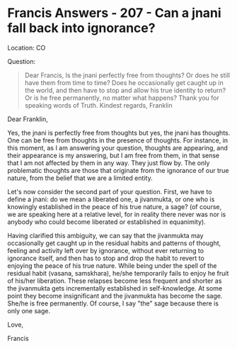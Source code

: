 # Francis Answers - 207 - Can a jnani fall back into ignorance?

Location: CO

Question:

>Dear Francis, Is the jnani perfectly free from thoughts? Or does he still have them from time to time? Does he occasionally get caught up in the world, and then have to stop and allow his true identity to return? Or is he free permanently, no matter what happens? Thank you for speaking words of Truth. Kindest regards, Franklin

Dear Franklin,

Yes, the jnani is perfectly free from thoughts but yes, the jnani has thoughts. One can be free from thoughts in the presence of thoughts. For instance, in this moment, as I am answering your question, thoughts are appearing, and their appearance is my answering, but I am free from them, in that sense that I am not affected by them in any way. They just flow by. The only problematic thoughts are those that originate from the ignorance of our true nature, from the belief that we are a limited entity.

Let's now consider the second part of your question. First, we have to define a jnani: do we mean a liberated one, a jivanmukta, or one who is knowingly established in the peace of his true nature, a sage? (of course, we are speaking here at a relative level, for in reality there never was nor is anybody who could become liberated or established in equanimity).

Having clarified this ambiguity, we can say that the jivanmukta may occasionally get caught up in the residual habits and patterns of thought, feeling and activity left over by ignorance, without ever returning to ignorance itself, and then has to stop and drop the habit to revert to enjoying the peace of his true nature. While being under the spell of the residual habit (vasana, samskhara), he/she temporarily fails to enjoy he fruit of his/her liberation. These relapses become less frequent and shorter as the jivanmukta gets incrementally established in self-knowledge. At some point they become insignificant and the jivanmukta has become the sage. She/he is free permanently. Of course, I say "the" sage because there is only one sage.

Love,

Francis


